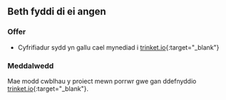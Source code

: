 ## Beth fyddi di ei angen

### Offer

+ Cyfrifiadur sydd yn gallu cael mynediad i [trinket.io](https://trinket.io){:target="_blank"}

### Meddalwedd

Mae modd cwblhau y proiect mewn porrwr gwe gan ddefnyddio [trinket.io](https://trinket.io){:target="_blank"}.
